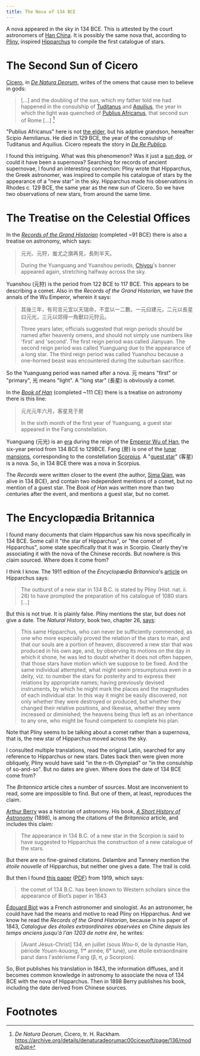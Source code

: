```yaml
---
title: The Nova of 134 BCE
---
```


A nova appeared in the sky in 134 BCE. This is attested by the court astronomers of [Han China][han]. It is possibly the same nova that, according to [Pliny], inspired [Hipparchus] to compile the first catalogue of stars.

[han]: https://en.wikipedia.org/wiki/Han_dynasty
[Pliny]: https://en.wikipedia.org/wiki/Pliny_the_Elder
[Hipparchus]: https://en.wikipedia.org/wiki/Hipparchus

# The Second Sun of Cicero

[Cicero], in [_De Natura Deorum_][denat], writes of the omens that cause men to believe in gods:

[Cicero]: https://en.wikipedia.org/wiki/Cicero
[denat]: https://en.wikipedia.org/wiki/De_Natura_Deorum

>[...] and the doubling of the sun, which my father told me had happened in the consulship of [Tuditanus][tud] and [Aquilius][aq], the year in which the light was quenched of [Publius Africanus][aem], that second sun of Rome [...] [^cic]

[tud]: https://en.wikipedia.org/wiki/Gaius_Sempronius_Tuditanus
[aq]: https://en.wikipedia.org/wiki/Manius_Aquillius_(129_BC)
[aem]: https://en.wikipedia.org/wiki/Scipio_Aemilianus

"Publius Africanus" here is not [the elder][afri], but his adptive grandson, hereafter Scipio Aemilianus. He died in 129 BCE, the year of the consulship of Tuditanus and Aquilius. Cicero repeats the story in [_De Re Publica_][dere].

[afri]: https://en.wikipedia.org/wiki/Scipio_Africanus
[dere]: https://en.wikipedia.org/wiki/De_re_publica

I found this intriguing. What was this phenomenon? Was it just a [sun dog][sundog], or could it have been a supernova? Searching for records of ancient supernovae, I found an interesting connection: Pliny wrote that Hipparchus, the Greek astronomer, was inspired to compile his catalogue of stars by the appearance of a "new star" in the sky. Hipparchus made his observations in Rhodes c. 129 BCE, the same year as the new sun of Cicero. So we have two observations of new stars, from around the same time.

[sundog]: https://en.wikipedia.org/wiki/Sun_dog

# The Treatise on the Celestial Offices

In the [_Records of the Grand Historian_][shiji] (completed ~91 BCE) there is also a treatise on astronomy, which says:

[shiji]: https://en.wikipedia.org/wiki/Shiji

> 元光、元狩，蚩尤之旗再見，長則半天。
>
> During the Yuanguang and Yuanshou periods, [Chiyou]'s banner appeared again, stretching halfway across the sky.

[Chiyou]: https://en.wikipedia.org/wiki/Chiyou

Yuanshou (元狩) is the period from 122 BCE to 117 BCE. This appears to be describing a comet. Also in the _Records of the Grand Historian_, we have the annals of the Wu Emperor, wherein it says:

> 其後三年，有司言元宜以天瑞命，不宜以一二數。一元曰建元，二元以長星曰元光，三元以郊得一角獸曰元狩云。
>
> Three years later, officials suggested that reign periods should be named after heavenly omens, and should not simply use numbers like 'first' and 'second'. The first reign period was called Jianyuan. The second reign period was called Yuanguang due to the appearance of a long star. The third reign period was called Yuanshou because a one-horned beast was encountered during the suburban sacrifice.

So the Yuanguang period was named after a nova. 元 means "first" or "primary", 光 means "light". A "long star" (長星) is obviously a comet.

In the [_Book of Han_][hanbuk] (completed ~111 CE) there is a treatise on astronomy there is this line:

[hanbuk]: https://en.wikipedia.org/wiki/Book_of_Han

> 元光元年六月，客星見于房
>
> In the sixth month of the first year of Yuanguang, a guest star appeared in the Fang constellation.

Yuanguang (元光) is an [era] during the reign of the [Emperor Wu of Han][wu], the six-year period from 134 BCE to 129BCE. Fang (房) is one of the [lunar mansions][mansion], corresponding to the constellation [Scorpius]. A "[guest star][guest]" (客星) is a nova. So, in 134 BCE there was a nova in Scorpius.

[era]: https://en.wikipedia.org/wiki/List_of_Chinese_era_names
[wu]: https://en.wikipedia.org/wiki/Emperor_Wu_of_Han
[mansion]: https://en.wikipedia.org/wiki/Twenty-Eight_Mansions
[Scorpius]: https://en.wikipedia.org/wiki/Scorpius
[guest]: https://en.wikipedia.org/wiki/Guest_star_(astronomy)

The _Records_ were written closer to the event (the author, [Sima Qian][sima], was alive in 134 BCE), and contain two independent mentions of a comet, but no mention of a guest star. The _Book of Han_ was written more than two centuries after the event, and mentions a guest star, but no comet.

[sima]: https://en.wikipedia.org/wiki/Sima_Qian

# The Encyclopædia Britannica

I found many documents that claim Hipparchus saw his nova specifically in 134 BCE. Some call it "the star of Hipparchus", or "the comet of Hipparchus", some state specifically that it was in Scorpio. Clearly they're associating it with the nova of the Chinese records. But nowhere is this claim sourced. Where does it come from?

I think I know. The 1911 edition of the _Encyclopædia Britannica_'s [article][ebh] on Hipparchus says:

[ebh]: https://en.wikisource.org/wiki/1911_Encyclop%C3%A6dia_Britannica/Hipparchus

> The outburst of a new star in 134 B.C. is stated by Pliny (Hist. nat. ii. 26) to have prompted the preparation of his catalogue of 1080 stars [...]

But this is not true. It is plainly false. Pliny mentions the star, but does not give a date. The _Natural History_, book two, chapter 26, [says][nat26]:

[nat26]: https://www.gutenberg.org/cache/epub/57493/pg57493-images.html#BOOK_II_CHAP_24

> This same Hipparchus, who can never be sufficiently commended, as one who more especially proved the relation of the stars to man, and that our souls are a portion of heaven, discovered a new star that was produced in his own age, and, by observing its motions on the day in which it shone, he was led to doubt whether it does not often happen, that those stars have motion which we suppose to be fixed. And the same individual attempted, what might seem presumptuous even in a deity, viz. to number the stars for posterity and to express their relations by appropriate names; having previously devised instruments, by which he might mark the places and the magnitudes of each individual star. In this way it might be easily discovered, not only whether they were destroyed or produced, but whether they changed their relative positions, and likewise, whether they were increased or diminished; the heavens being thus left as an inheritance to any one, who might be found competent to complete his plan.

Note that Pliny seems to be talking about a comet rather than a supernova, that is, the new star of Hipparchus moved across the sky.

I consulted multiple translations, read the original Latin, searched for any reference to Hipparchus or new stars. Dates back then were given more obliquely, Pliny would have said "in the n-th Olympiad" or "in the consulship of so-and-so". But no dates are given. Where does the date of 134 BCE come from?

The _Britannica_ article cites a number of sources. Most are inconvenient to read, some are impossible to find. But one of them, at least, reproduces the claim.

[Arthur Berry][berry] was a historian of astronomy. His book, [_A Short History of Astronomy_][short] (1898), is among the citations of the _Britannica_ article, and includes this claim:

[berry]: https://www.jstor.org/stable/225698
[short]: https://www.gutenberg.org/files/59212/59212-h/59212-h.htm

> The appearance in 134 B.C. of a new star in the Scorpion is said to have suggested to Hipparchus the construction of a new catalogue of the stars.

But there are no fine-grained citations. Delambre and Tannery mention the _étoile nouvelle_ of Hipparchus, but neither one gives a date. The trail is cold.

But then I found [this paper][newstar] ([PDF][pdf]) from 1919, which says:

> the comet of 134 B.C. has been known to Western scholars since the appearance of Biot’s paper in 1843

[Édouard Biot][biot] was a French astronomer and sinologist. As an astronomer, he could have had the means and motive to read Pliny on Hipparchus. And we know he read the _Records of the Grand Historian_, because in his paper of 1843, _Catalogue des étoiles extraordinaires observées en Chine depuis les temps anciens jusqu'à l'an 1203 de notre ère_, he writes:

[biot]: https://en.wikipedia.org/wiki/%C3%89douard_Biot

> [Avant Jésus-Christ] 134, en juillet (sous _Wou-ti_, de la dynastie Han, période _Youen-kouang_, 1ʳᵉ année, 6ᵉ lune), une étoile extraordinaire parut dans l'astérisme Fang (β, π, ρ Scorpion).

So, Biot publishes his translation in 1843, the information diffuses, and it becomes common knowledge in astronomy to associate the nova of 134 BCE with the nova of Hipparchus. Then in 1898 Berry publishes his book, including the date derived from Chinese sources.

[newstar]: https://ui.adsabs.harvard.edu/abs/1919MNRAS..79..162F/abstract
[pdf]: https://articles.adsabs.harvard.edu/pdf/1919MNRAS..79..162F

# Footnotes

[^cic]: _De Natura Deorum_, Cicero, tr. H. Rackham. <https://archive.org/details/denaturadeorumac00ciceuoft/page/136/mode/2up>
